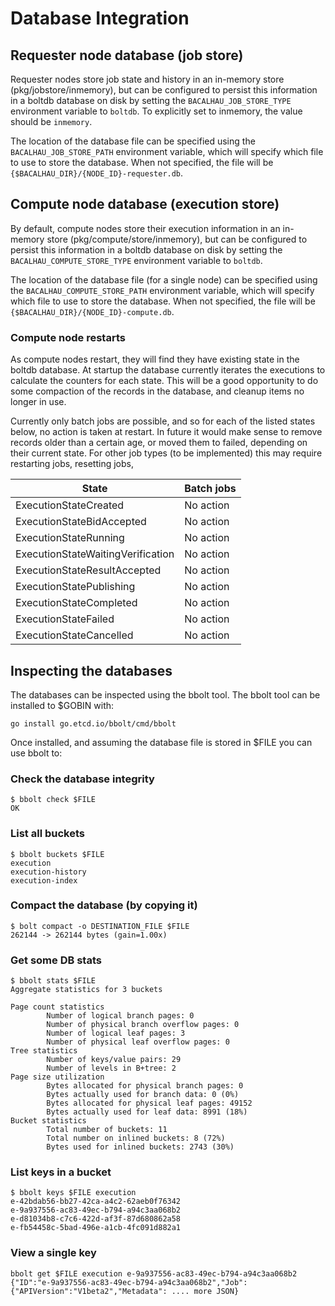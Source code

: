 # Database Integration

## Requester node database (job store)

Requester nodes store job state and history in an in-memory store (pkg/jobstore/inmemory), but can be configured to persist this information in a boltdb database on disk by setting the `BACALHAU_JOB_STORE_TYPE` environment variable to `boltdb`. To explicitly set to inmemory, the value should be `inmemory`.

The location of the database file can be specified using the `BACALHAU_JOB_STORE_PATH` environment variable, which will specify which file to use to store the database.  When not specified, the file will be `{$BACALHAU_DIR}/{NODE_ID}-requester.db`.


## Compute node database (execution store)

By default, compute nodes store their execution information in an in-memory store (pkg/compute/store/inmemory), but can be configured to persist this information in a boltdb database on disk by setting the `BACALHAU_COMPUTE_STORE_TYPE` environment variable to `boltdb`.

The location of the database file (for a single node) can be specified using the `BACALHAU_COMPUTE_STORE_PATH` environment variable, which will specify which file to use to store the database.  When not specified, the file will be `{$BACALHAU_DIR}/{NODE_ID}-compute.db`.


### Compute node restarts

As compute nodes restart, they will find they have existing state in the boltdb database.
At startup the database currently iterates the executions to calculate the counters for each state.  This will be a good opportunity to do some compaction of the records in the database, and cleanup items no longer in use.

Currently only batch jobs are possible, and so for each of the listed states below, no action is taken at restart. In future it would make sense to remove records older than a certain age, or moved them to failed, depending on their current state.  For other job types (to be implemented) this may require restarting jobs, resetting jobs,

|State|Batch jobs|
|--|--|
|ExecutionStateCreated| No action |
|ExecutionStateBidAccepted| No action |
|ExecutionStateRunning| No action |
|ExecutionStateWaitingVerification| No action |
|ExecutionStateResultAccepted| No action |
|ExecutionStatePublishing| No action |
|ExecutionStateCompleted| No action |
|ExecutionStateFailed| No action |
|ExecutionStateCancelled| No action |



## Inspecting the databases

The databases can be inspected using the bbolt tool.
The bbolt tool can be installed to $GOBIN with:

```shell
go install go.etcd.io/bbolt/cmd/bbolt
```

Once installed, and assuming the database file is stored in $FILE you can use bbolt to:

### Check the database integrity

```shell
$ bbolt check $FILE
OK
```

### List all buckets

```shell
$ bbolt buckets $FILE
execution
execution-history
execution-index
```

### Compact the database (by copying it)

```shell
$ bolt compact -o DESTINATION_FILE $FILE
262144 -> 262144 bytes (gain=1.00x)
```


### Get some DB stats

```shell
$ bbolt stats $FILE
Aggregate statistics for 3 buckets

Page count statistics
        Number of logical branch pages: 0
        Number of physical branch overflow pages: 0
        Number of logical leaf pages: 3
        Number of physical leaf overflow pages: 0
Tree statistics
        Number of keys/value pairs: 29
        Number of levels in B+tree: 2
Page size utilization
        Bytes allocated for physical branch pages: 0
        Bytes actually used for branch data: 0 (0%)
        Bytes allocated for physical leaf pages: 49152
        Bytes actually used for leaf data: 8991 (18%)
Bucket statistics
        Total number of buckets: 11
        Total number on inlined buckets: 8 (72%)
        Bytes used for inlined buckets: 2743 (30%)
```

### List keys in a bucket

```shell
$ bbolt keys $FILE execution
e-42bdab56-bb27-42ca-a4c2-62aeb0f76342
e-9a937556-ac83-49ec-b794-a94c3aa068b2
e-d81034b8-c7c6-422d-af3f-87d680862a58
e-fb54458c-5bad-496e-a1cb-4fc091d882a1
```

### View a single key

```shell
bbolt get $FILE execution e-9a937556-ac83-49ec-b794-a94c3aa068b2
{"ID":"e-9a937556-ac83-49ec-b794-a94c3aa068b2","Job":{"APIVersion":"V1beta2","Metadata": .... more JSON}
```
